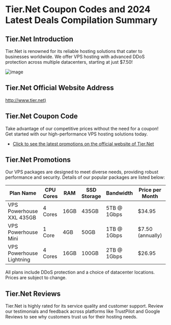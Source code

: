 # Tier.Net Coupon Codes and 2024 Latest Deals Compilation Summary

## Tier.Net Introduction
Tier.Net is renowned for its reliable hosting solutions that cater to businesses worldwide. We offer VPS hosting with advanced DDoS protection across multiple datacenters, starting at just $7.50!

![image](https://github.com/dacevedod949/TierNet/assets/167734716/a3d7aaa2-d4a5-485e-9bd4-3b91b5652d36)

## Tier.Net Official Website Address
[http://www.tier.net)](https://billing.tier.net/aff.php?aff=253)

## Tier.Net Coupon Code
Take advantage of our competitive prices without the need for a coupon! Get started with our high-performance VPS hosting solutions today.
- [Click to see the latest promotions on the official website of Tier.Net](https://billing.tier.net/aff.php?aff=253)

## Tier.Net Promotions
Our VPS packages are designed to meet diverse needs, providing robust performance and security. Details of our popular packages are listed below:

| Plan Name                | CPU Cores | RAM  | SSD Storage | Bandwidth        | Price per Month | Link                                   |
|--------------------------|-----------|------|-------------|------------------|-----------------|----------------------------------------|
| VPS Powerhouse XXL 435GB | 4 Cores   | 16GB | 435GB       | 5TB @ 1Gbps      | $34.95          | [Order Now](https://billing.tier.net/aff.php?aff=253) |
| VPS Powerhouse Mini      | 1 Core    | 4GB  | 50GB        | 1TB @ 1Gbps      | $7.50 (annually)| [Order Now](https://billing.tier.net/aff.php?aff=253&pid=244) |
| VPS Powerhouse Lightning | 4 Cores   | 16GB | 100GB       | 2TB @ 1Gbps      | $26.95          | [Order Now](https://billing.tier.net/aff.php?aff=253&pid=243) |

All plans include DDoS protection and a choice of datacenter locations. Prices are subject to change.

## Tier.Net Reviews
Tier.Net is highly rated for its service quality and customer support. Review our testimonials and feedback across platforms like TrustPilot and Google Reviews to see why customers trust us for their hosting needs.
